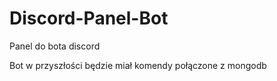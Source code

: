 # Discord-Panel-Bot
Panel do bota discord

Bot w przyszłości będzie miał komendy połączone z mongodb 

